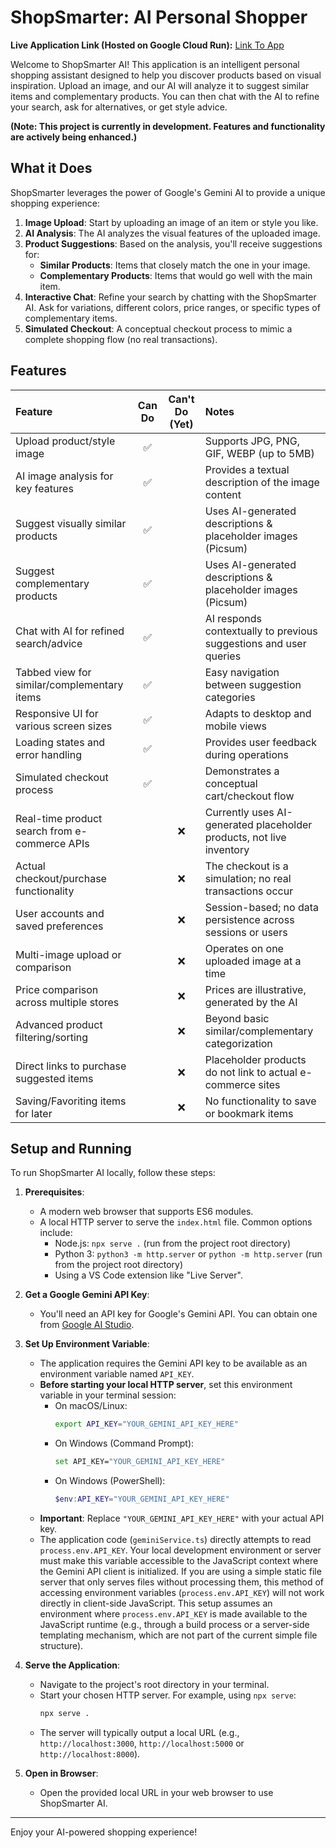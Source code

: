 # ShopSmarter: AI Personal Shopper

**Live Application Link (Hosted on Google Cloud Run):** [Link To App](https://shopsmarter-ai-personal-shopper-570474786910.us-west1.run.app)

Welcome to ShopSmarter AI! This application is an intelligent personal shopping assistant designed to help you discover products based on visual inspiration. Upload an image, and our AI will analyze it to suggest similar items and complementary products. You can then chat with the AI to refine your search, ask for alternatives, or get style advice.

**(Note: This project is currently in development. Features and functionality are actively being enhanced.)**

## What it Does

ShopSmarter leverages the power of Google's Gemini AI to provide a unique shopping experience:

1.  **Image Upload**: Start by uploading an image of an item or style you like.
2.  **AI Analysis**: The AI analyzes the visual features of the uploaded image.
3.  **Product Suggestions**: Based on the analysis, you'll receive suggestions for:
    *   **Similar Products**: Items that closely match the one in your image.
    *   **Complementary Products**: Items that would go well with the main item.
4.  **Interactive Chat**: Refine your search by chatting with the ShopSmarter AI. Ask for variations, different colors, price ranges, or specific types of complementary items.
5.  **Simulated Checkout**: A conceptual checkout process to mimic a complete shopping flow (no real transactions).

## Features

| Feature                                       | Can Do | Can't Do (Yet) | Notes                                                                 |
| :-------------------------------------------- | :----: | :------------: | :-------------------------------------------------------------------- |
| Upload product/style image                    |   ✅   |                | Supports JPG, PNG, GIF, WEBP (up to 5MB)                              |
| AI image analysis for key features            |   ✅   |                | Provides a textual description of the image content                   |
| Suggest visually similar products             |   ✅   |                | Uses AI-generated descriptions & placeholder images (Picsum)         |
| Suggest complementary products                |   ✅   |                | Uses AI-generated descriptions & placeholder images (Picsum)         |
| Chat with AI for refined search/advice        |   ✅   |                | AI responds contextually to previous suggestions and user queries     |
| Tabbed view for similar/complementary items   |   ✅   |                | Easy navigation between suggestion categories                         |
| Responsive UI for various screen sizes        |   ✅   |                | Adapts to desktop and mobile views                                    |
| Loading states and error handling             |   ✅   |                | Provides user feedback during operations                              |
| Simulated checkout process                    |   ✅   |                | Demonstrates a conceptual cart/checkout flow                           |
| Real-time product search from e-commerce APIs |        |       ❌       | Currently uses AI-generated placeholder products, not live inventory   |
| Actual checkout/purchase functionality        |        |       ❌       | The checkout is a simulation; no real transactions occur             |
| User accounts and saved preferences           |        |       ❌       | Session-based; no data persistence across sessions or users          |
| Multi-image upload or comparison              |        |       ❌       | Operates on one uploaded image at a time                             |
| Price comparison across multiple stores       |        |       ❌       | Prices are illustrative, generated by the AI                         |
| Advanced product filtering/sorting            |        |       ❌       | Beyond basic similar/complementary categorization                    |
| Direct links to purchase suggested items      |        |       ❌       | Placeholder products do not link to actual e-commerce sites          |
| Saving/Favoriting items for later             |        |       ❌       | No functionality to save or bookmark items                            |

## Setup and Running

To run ShopSmarter AI locally, follow these steps:

1.  **Prerequisites**:
    *   A modern web browser that supports ES6 modules.
    *   A local HTTP server to serve the `index.html` file. Common options include:
        *   Node.js: `npx serve .` (run from the project root directory)
        *   Python 3: `python3 -m http.server` or `python -m http.server` (run from the project root directory)
        *   Using a VS Code extension like "Live Server".

2.  **Get a Google Gemini API Key**:
    *   You'll need an API key for Google's Gemini API. You can obtain one from [Google AI Studio](https://aistudio.google.com/app/apikey).

3.  **Set Up Environment Variable**:
    *   The application requires the Gemini API key to be available as an environment variable named `API_KEY`.
    *   **Before starting your local HTTP server**, set this environment variable in your terminal session:
        *   On macOS/Linux:
            ```bash
            export API_KEY="YOUR_GEMINI_API_KEY_HERE"
            ```
        *   On Windows (Command Prompt):
            ```bash
            set API_KEY="YOUR_GEMINI_API_KEY_HERE"
            ```
        *   On Windows (PowerShell):
            ```powershell
            $env:API_KEY="YOUR_GEMINI_API_KEY_HERE"
            ```
    *   **Important**: Replace `"YOUR_GEMINI_API_KEY_HERE"` with your actual API key.
    *   The application code (`geminiService.ts`) directly attempts to read `process.env.API_KEY`. Your local development environment or server must make this variable accessible to the JavaScript context where the Gemini API client is initialized. If you are using a simple static file server that only serves files without processing them, this method of accessing environment variables (`process.env.API_KEY`) will not work directly in client-side JavaScript. This setup assumes an environment where `process.env.API_KEY` is made available to the JavaScript runtime (e.g., through a build process or a server-side templating mechanism, which are not part of the current simple file structure).

4.  **Serve the Application**:
    *   Navigate to the project's root directory in your terminal.
    *   Start your chosen HTTP server. For example, using `npx serve`:
        ```bash
        npx serve .
        ```
    *   The server will typically output a local URL (e.g., `http://localhost:3000`, `http://localhost:5000` or `http://localhost:8000`).

5.  **Open in Browser**:
    *   Open the provided local URL in your web browser to use ShopSmarter AI.

---

Enjoy your AI-powered shopping experience!
